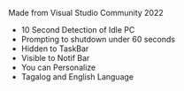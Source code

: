 Made from Visual Studio Community 2022


* 10 Second Detection of Idle PC
* Prompting to shutdown under 60 seconds
* Hidden to TaskBar
* Visible to Notif Bar
* You can Personalize
* Tagalog and English Language
  
